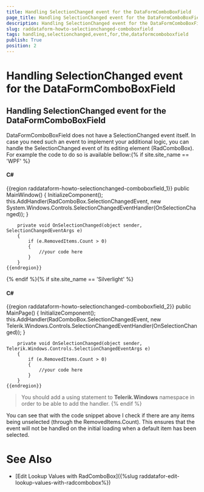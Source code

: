 ```yaml
---
title: Handling SelectionChanged event for the DataFormComboBoxField
page_title: Handling SelectionChanged event for the DataFormComboBoxField
description: Handling SelectionChanged event for the DataFormComboBoxField
slug: raddataform-howto-selectionchanged-comboboxfield
tags: handling,selectionchanged,event,for,the,dataformcomboboxfield
publish: True
position: 2
---
```


# Handling SelectionChanged event for the DataFormComboBoxField



## Handling SelectionChanged event for the DataFormComboBoxField

DataFormComboBoxField does not have a SelectionChanged event itself. In case you need such an event to implement your additional logic, you can handle the SelectionChanged event of its editing element (RadComboBox). For example the code to do so is available bellow:{% if site.site_name == 'WPF' %}



#### __C#__

{{region raddataform-howto-selectionchanged-comboboxfield_1}}
	    public MainWindow()
	    {
	        InitializeComponent();
	        this.AddHandler(RadComboBox.SelectionChangedEvent, new System.Windows.Controls.SelectionChangedEventHandler(OnSelectionChanged));
	    }
	
	    private void OnSelectionChanged(object sender, SelectionChangedEventArgs e)
	    {
	        if (e.RemovedItems.Count > 0)
	        {
	            //your code here
	        }
	    }
	{{endregion}}

{% endif %}{% if site.site_name == 'Silverlight' %}



#### __C#__

{{region raddataform-howto-selectionchanged-comboboxfield_2}}
	    public MainPage()
	    {
	        InitializeComponent();
	        this.AddHandler(RadComboBox.SelectionChangedEvent, new Telerik.Windows.Controls.SelectionChangedEventHandler(OnSelectionChanged));
	    }
	
	    private void OnSelectionChanged(object sender, Telerik.Windows.Controls.SelectionChangedEventArgs e)
	    {
	        if (e.RemovedItems.Count > 0)
	        {
	            //your code here
	        }
	    }
	{{endregion}}



>You should add a using statement to __Telerik.Windows__ namespace in order to be able to add the handler.
            {% endif %}

You can see that with the code snippet above I check if there are any items being unselected (through the RemovedItems.Count). This ensures that the event will not be handled on the initial loading when a default item has been selected. 
        

# See Also

 * [Edit Lookup Values with RadComboBox]({%slug raddatafor-edit-lookup-values-with-radcombobox%})
